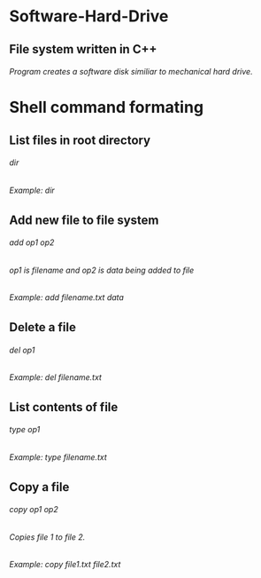 # Software-Hard-Drive
## File system written in C++

###### Program creates a software disk similiar to mechanical hard drive.

# Shell command formating

## List files in root directory
###### dir
###### Example: dir

## Add new file to file system
###### add op1 op2
###### op1 is filename and op2 is data being added to file
###### Example: add filename.txt data

## Delete a file
###### del op1
###### Example: del filename.txt

## List contents of file
###### type op1
###### Example: type filename.txt

## Copy a file
###### copy op1 op2
###### Copies file 1 to file 2.
###### Example: copy file1.txt file2.txt
